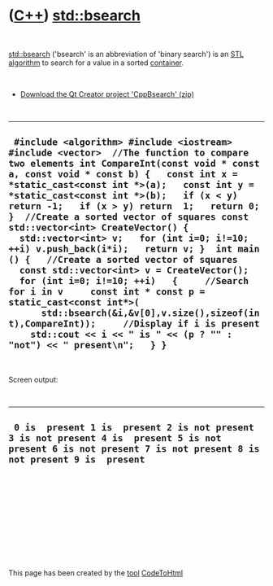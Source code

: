 



 

 

 

 

 

([C++](Cpp.md)) [std::bsearch](CppBsearch.md)
===============================================

 

[std::bsearch](CppBsearch.md) ('bsearch' is an abbreviation of 'binary
search') is an [STL](CppStl.md) [algorithm](CppAlgorithm.md) to search
for a value in a sorted [container](CppContainer.md).

 

-   [Download the Qt Creator project 'CppBsearch' (zip)](CppBsearch.zip)

 

  -------------------------------------------------------------------------------------------------------------------------------------------------------------------------------------------------------------------------------------------------------------------------------------------------------------------------------------------------------------------------------------------------------------------------------------------------------------------------------------------------------------------------------------------------------------------------------------------------------------------------------------------------------------------------------------------------------------------------------------------------------------------------------------------------------------------------------------------------------------------------------
  ` #include <algorithm> #include <iostream> #include <vector>  //The function to compare two elements int CompareInt(const void * const a, const void * const b) {   const int x = *static_cast<const int *>(a);   const int y = *static_cast<const int *>(b);   if (x < y) return -1;   if (x > y) return  1;   return 0; }  //Create a sorted vector of squares const std::vector<int> CreateVector() {   std::vector<int> v;   for (int i=0; i!=10; ++i) v.push_back(i*i);   return v; }  int main () {   //Create a sorted vector of squares   const std::vector<int> v = CreateVector();   for (int i=0; i!=10; ++i)   {     //Search for i in v     const int * const p = static_cast<const int*>(       std::bsearch(&i,&v[0],v.size(),sizeof(int),CompareInt));     //Display if i is present     std::cout << i << " is " << (p ? "" : "not") << " present\n";   } }`
  -------------------------------------------------------------------------------------------------------------------------------------------------------------------------------------------------------------------------------------------------------------------------------------------------------------------------------------------------------------------------------------------------------------------------------------------------------------------------------------------------------------------------------------------------------------------------------------------------------------------------------------------------------------------------------------------------------------------------------------------------------------------------------------------------------------------------------------------------------------------------------

 

Screen output:

 

  ------------------------------------------------------------------------------------------------------------------------------------------------------------------
  ` 0 is  present 1 is  present 2 is not present 3 is not present 4 is  present 5 is not present 6 is not present 7 is not present 8 is not present 9 is  present`
  ------------------------------------------------------------------------------------------------------------------------------------------------------------------

 

 

 

 

 





 




This page has been created by the [tool](Tools.md)
[CodeToHtml](ToolCodeToHtml.md)
